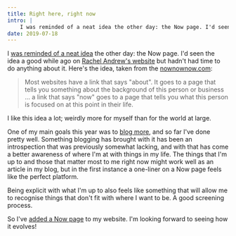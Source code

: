 ```yaml
---
title: Right here, right now
intro: |
    I was reminded of a neat idea the other day: the Now page. I'd seen the idea a while ago but hadn't had time to do anything about it.
date: 2019-07-18
---
```


I [was reminded of a neat idea](https://css-tricks.com/nownownow/) the other day: the Now page. I'd seen the idea a good while ago on [Rachel Andrew's website](https://rachelandrew.co.uk/now) but hadn't had time to do anything about it. Here's the idea, taken from the [nownownow.com](https://nownownow.com/about):

> Most websites have a link that says "about". It goes to a page that tells you something about the background of this person or business … a link that says "now" goes to a page that tells you what this person is focused on at this point in their life.

I like this idea a lot; weirdly more for myself than for the world at large.

One of my main goals this year was to [blog more](/blog/a-new-years-resolution-for-2019), and so far I've done pretty well. Something blogging has brought with it has been an introspection that was previously somewhat lacking, and with that has come a better awareness of where I'm at with things in my life. The things that I'm up to and those that matter most to me right now might work well as an article in my blog, but in the first instance a one-liner on a Now page feels like the perfect platform.

Being explicit with what I'm up to also feels like something that will allow me to recognise things that don't fit with where I want to be. A good screening process.

So I've [added a Now page](/now) to my website. I'm looking forward to seeing how it evolves!
